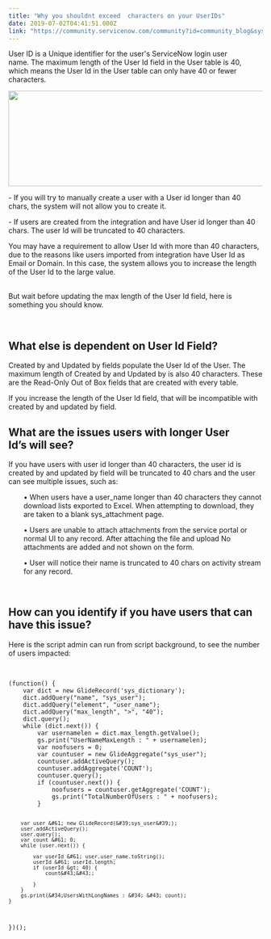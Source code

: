 ```yaml
---
title: "Why you shouldnt exceed  characters on your UserIDs"
date: 2019-07-02T04:41:51.000Z
link: "https://community.servicenow.com/community?id=community_blog&sys_id=5eb2c5871b5a7bc0ada243f6fe4bcbd5"
---
```

<p>User ID is a Unique identifier for the user&#39;s ServiceNow login user name. The maximum length of the User Id field in the User table is 40, which means the User Id in the User table can only have 40 or fewer characters.</p>
<p><img src="https://community.servicenow.com/d0148570db7e7b00d82ffb243996198e.iix" width="668" height="189" /></p>
<p>- If you will try to manually create a user with a User id longer than 40 chars, the system will not allow you to create it. </p>
<p>- If users are created from the integration and have User id longer than 40 chars. The user Id will be truncated to 40 characters.</p>
<p>You may have a requirement to allow User Id with more than 40 characters, due to the reasons like users imported from integration have User Id as Email or Domain. In this case, the system allows you to increase the length of the User Id to the large value.</p>
<p><br />But wait before updating the max length of the User Id field, here is something you should know.</p>
<p> </p>
<h2>What else is dependent on User Id Field?</h2>
<p>Created by and Updated by fields populate the User Id of the User. The maximum length of Created by and Updated by is also 40 characters. These are the Read-Only Out of Box fields that are created with every table.</p>
<p>If you increase the length of the User Id field, that will be incompatible with created by and updated by field.</p>
<h2>What are the issues users with longer User Id’s will see?</h2>
<p>If you have users with user id longer than 40 characters, the user id is created by and updated by field will be truncated to 40 chars and the user can see multiple issues, such as:</p>
<p style="padding-left: 30px;">• When users have a user_name longer than 40 characters they cannot download lists exported to Excel. When attempting to download, they are taken to a blank sys_attachment page.</p>
<p style="padding-left: 30px;">• Users are unable to attach attachments from the service portal or normal UI to any record. After attaching the file and upload No attachments are added and not shown on the form.</p>
<p style="padding-left: 30px;">• User will notice their name is truncated to 40 chars on activity stream for any record.</p>
<p style="padding-left: 30px;"> </p>
<h2>How can you identify if you have users that can have this issue?</h2>
<p>Here is the script admin can run from script background, to see the number of users impacted:</p>
<p> </p>
<pre class="language-markup"><code>(function() {
    var dict &#61; new GlideRecord(&#39;sys_dictionary&#39;);
    dict.addQuery(&#34;name&#34;, &#34;sys_user&#34;);
    dict.addQuery(&#34;element&#34;, &#34;user_name&#34;);
    dict.addQuery(&#34;max_length&#34;, &#34;&gt;&#34;, &#34;40&#34;);
    dict.query();
    while (dict.next()) {
        var usernamelen &#61; dict.max_length.getValue();
        gs.print(&#34;UserNameMaxLength : &#34; &#43; usernamelen);
        var noofusers &#61; 0;
        var countuser &#61; new GlideAggregate(&#34;sys_user&#34;);
        countuser.addActiveQuery();
        countuser.addAggregate(&#39;COUNT&#39;);
        countuser.query();
        if (countuser.next()) {
            noofusers &#61; countuser.getAggregate(&#39;COUNT&#39;);
            gs.print(&#34;TotalNumberOfUsers : &#34; &#43; noofusers);
        }

        var user &#61; new GlideRecord(&#39;sys_user&#39;);
        user.addActiveQuery();
        user.query();
        var count &#61; 0;
        while (user.next()) {

            var userId &#61; user.user_name.toString();
            userId &#61; userId.length;
            if (userId &gt; 40) {
                count&#43;&#43;;

            }
        }
        gs.print(&#34;UsersWithLongNames : &#34; &#43; count);
    }

})();</code></pre>